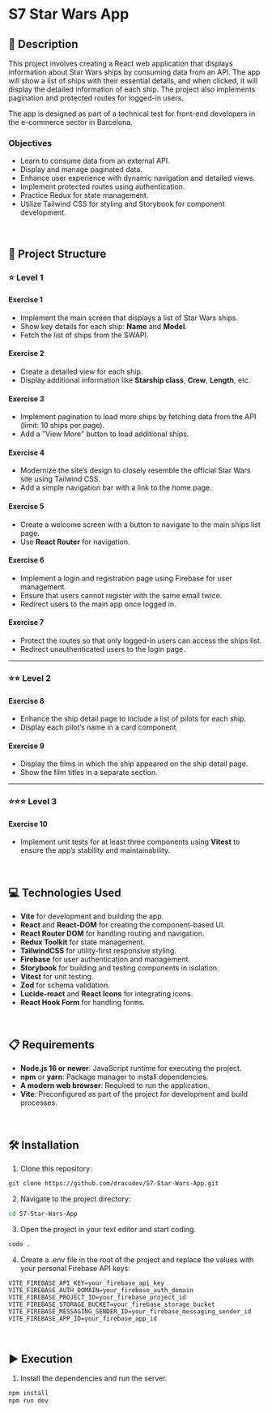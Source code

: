# S7 Star Wars App

## 📄 Description

This project involves creating a React web application that displays information about Star Wars ships by consuming data from an API. The app will show a list of ships with their essential details, and when clicked, it will display the detailed information of each ship. The project also implements pagination and protected routes for logged-in users.

The app is designed as part of a technical test for front-end developers in the e-commerce sector in Barcelona.

### Objectives

- Learn to consume data from an external API.
- Display and manage paginated data.
- Enhance user experience with dynamic navigation and detailed views.
- Implement protected routes using authentication.
- Practice Redux for state management.
- Utilize Tailwind CSS for styling and Storybook for component development.

<br>

## 📐 Project Structure

### ⭐ **Level 1**

#### **Exercise 1**
- Implement the main screen that displays a list of Star Wars ships.
- Show key details for each ship: **Name** and **Model**.
- Fetch the list of ships from the SWAPI.

#### **Exercise 2**
- Create a detailed view for each ship.
- Display additional information like **Starship class**, **Crew**, **Length**, etc.

#### **Exercise 3**
- Implement pagination to load more ships by fetching data from the API (limit: 10 ships per page).
- Add a "View More" button to load additional ships.

#### **Exercise 4**
- Modernize the site’s design to closely resemble the official Star Wars site using Tailwind CSS.
- Add a simple navigation bar with a link to the home page.

#### **Exercise 5**
- Create a welcome screen with a button to navigate to the main ships list page.
- Use **React Router** for navigation.

#### **Exercise 6**
- Implement a login and registration page using Firebase for user management.
- Ensure that users cannot register with the same email twice.
- Redirect users to the main app once logged in.

#### **Exercise 7**
- Protect the routes so that only logged-in users can access the ships list.
- Redirect unauthenticated users to the login page.

---

### ⭐⭐ **Level 2**

#### **Exercise 8**
- Enhance the ship detail page to include a list of pilots for each ship.
- Display each pilot’s name in a card component.

#### **Exercise 9**
- Display the films in which the ship appeared on the ship detail page.
- Show the film titles in a separate section.

---

### ⭐⭐⭐ **Level 3**

#### **Exercise 10**
- Implement unit tests for at least three components using **Vitest** to ensure the app’s stability and maintainability.

<br>

## 💻 Technologies Used

- **Vite** for development and building the app.
- **React** and **React-DOM** for creating the component-based UI.
- **React Router DOM** for handling routing and navigation.
- **Redux Toolkit** for state management.
- **TailwindCSS** for utility-first responsive styling.
- **Firebase** for user authentication and management.
- **Storybook** for building and testing components in isolation.
- **Vitest** for unit testing.
- **Zod** for schema validation.
- **Lucide-react** and **React Icons** for integrating icons.
- **React Hook Form** for handling forms.

<br>

## 📋 Requirements

- **Node.js 16 or newer**: JavaScript runtime for executing the project.
- **npm** or **yarn**: Package manager to install dependencies.
- **A modern web browser**: Required to run the application.
- **Vite**: Preconfigured as part of the project for development and build processes.

<br>

## 🛠️ Installation

1. Clone this repository: 
  ```bash
  git clone https://github.com/dracudev/S7-Star-Wars-App.git
  ```
2. Navigate to the project directory: 
  ```bash
  cd S7-Star-Wars-App
  ```
3. Open the project in your text editor and start coding.
  ```bash
  code .
  ```
4. Create a .env file in the root of the project and replace the values with your personal Firebase API keys:
  ```env
  VITE_FIREBASE_API_KEY=your_firebase_api_key
  VITE_FIREBASE_AUTH_DOMAIN=your_firebase_auth_domain
  VITE_FIREBASE_PROJECT_ID=your_firebase_project_id
  VITE_FIREBASE_STORAGE_BUCKET=your_firebase_storage_bucket
  VITE_FIREBASE_MESSAGING_SENDER_ID=your_firebase_messaging_sender_id
  VITE_FIREBASE_APP_ID=your_firebase_app_id
  ```


<br>

## ▶️ Execution

1. Install the dependencies and run the server.
  ```bash
  npm install
  npm run dev
  ```

